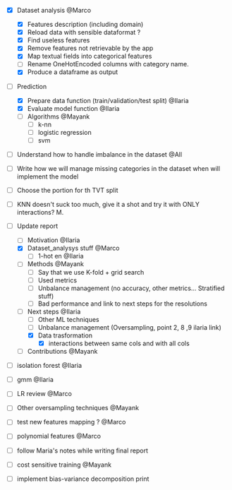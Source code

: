 - [x] Dataset analysis @Marco
    - [x] Features description (including domain)
    - [x] Reload data with sensible dataformat ?
    - [x] Find useless features
    - [x] Remove features not retrievable by the app
    - [x] Map textual fields into categorical features
    - [ ] Rename OneHotEncoded columns with category name.
    - [x] Produce a dataframe as output

- [ ] Prediction
    - [x] Prepare data function (train/validation/test split) @Ilaria
    - [x] Evaluate model function @Ilaria
    - [ ] Algorithms @Mayank
        - [ ] k-nn
        - [ ] logistic regression
        - [ ] svm

- [ ] Understand how to handle imbalance in the dataset @All
- [ ] Write how we will manage missing categories in the dataset when will implement the model
- [ ] Choose the portion for th TVT split
- [ ] KNN doesn't suck too much, give it a shot and try it with ONLY interactions? M.

- [ ] Update report
    - [ ] Motivation @Ilaria
    - [x] Dataset_analysys stuff @Marco
        - [ ] 1-hot en @Ilaria
    - [ ] Methods @Mayank
        - [ ] Say that we use K-fold + grid search
        - [ ] Used metrics
        - [ ] Unbalance management (no accuracy, other metrics... Stratified stuff)
        - [ ] Bad performance and link to next steps for the resolutions
    - [ ] Next steps @Ilaria
        - [ ] Other ML techniques
        - [ ] Unbalance management (Oversampling, point 2, 8 ,9 ilaria link)
        - [x] Data trasformation
            - [x] interactions between same cols and with all cols
    - [ ] Contributions @Mayank

- [ ] isolation forest @Ilaria
- [ ] gmm @Ilaria
- [ ] LR review @Marco
- [ ] Other oversampling techniques @Mayank
- [ ] test new features mapping ? @Marco
- [ ] polynomial features @Marco
- [ ] follow Maria's notes while writing final report
- [ ] cost sensitive training @Mayank
- [ ] implement bias-variance decomposition print